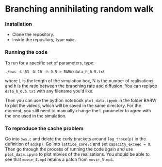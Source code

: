# Branching annihilating random walk


### Installation 
- Clone the repository.
- Inside the repository, type `make`. 
  
### Running the code 
To run for a specific set of parameters, type:

    ./bws -L 63 -N 10 -h 0.5 > BARW/data_h_0.5.txt

where L is the length of the simulation box, N is the number of realisations and h is the ratio between the branching rate and diffusion. You can replace `data_h_0.5.txt` with any filename you'd like. 

Then you can use the python notebook `plot_data.ipynb` in the folder BARW to plot the videos, which will be saved in the same directory. For the moment, you still need to manually change the L parameter to agree with the one used in the simulation. 

### To reproduce the cache problem 

Go into `bws.c` and delete the curly brackets around `log_trace(p)` in the definition of `add(p)`.
Go into `lattice_core.c` and set `capacity_exceed = 0`. Then go through the process of running the code again and use `plot_data.ipynb` to plot movies of the realisations. You should be able to see that `movie_4.mp4` retains a patch from `movie_3.mp4`. 
